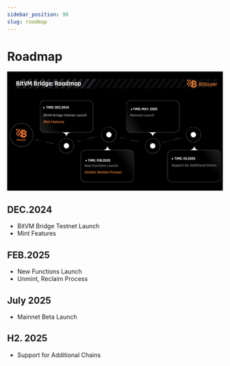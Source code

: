 ```yaml
---
sidebar_position: 98
slug: roadmap
---
```


# Roadmap

![Roadmap](/img/BitvmBridge/introduction/roadmap1.png)

## **DEC.2024**

- BitVM Bridge Testnet Launch
- Mint Features

## **FEB.2025**

- New Functions Launch
- Unmint, Reclaim Process

## **July 2025**

- Mainnet Beta Launch

## **H2. 2025**

- Support for Additional Chains
